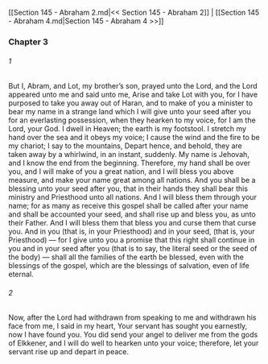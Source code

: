 [[Section 145 - Abraham 2.md|<< Section 145 - Abraham 2]]  |  [[Section 145 - Abraham 4.md|Section 145 - Abraham 4 >>]]

### Chapter 3
###### 1
But I, Abram, and Lot, my brother’s son, prayed unto the Lord, and the Lord appeared unto me and said unto me, Arise and take Lot with you, for I have purposed to take you away out of Haran, and to make of you a minister to bear my name in a strange land which I will give unto your seed after you for an everlasting possession, when they hearken to my voice, for I am the Lord, your God. I dwell in Heaven; the earth is my footstool. I stretch my hand over the sea and it obeys my voice; I cause the wind and the fire to be my chariot; I say to the mountains, Depart hence, and behold, they are taken away by a whirlwind, in an instant, suddenly. My name is Jehovah, and I know the end from the beginning. Therefore, my hand shall be over you, and I will make of you a great nation, and I will bless you above measure, and make your name great among all nations. And you shall be a blessing unto your seed after you, that in their hands they shall bear this ministry and Priesthood unto all nations. And I will bless them through your name; for as many as receive this gospel shall be called after your name and shall be accounted your seed, and shall rise up and bless you, as unto their Father. And I will bless them that bless you and curse them that curse you. And in you (that is, in your Priesthood) and in your seed, (that is, your Priesthood) — for I give unto you a promise that this right shall continue in you and in your seed after you (that is to say, the literal seed or the seed of the body) — shall all the families of the earth be blessed, even with the blessings of the gospel, which are the blessings of salvation, even of life eternal.

###### 2
Now, after the Lord had withdrawn from speaking to me and withdrawn his face from me, I said in my heart, Your servant has sought you earnestly, now I have found you. You did send your angel to deliver me from the gods of Elkkener, and I will do well to hearken unto your voice; therefore, let your servant rise up and depart in peace.